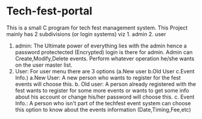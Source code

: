 # Tech-fest-portal
This is a small C program for tech fest management system. 
This Project mainly has 2 subdivisions (or login systems) viz 1. admin 2. user
1. admin: The Ultimate power of everything lies with the admin hence a password protectected (Encrypted) login is there for admin.
      Admin can Create,Modify,Delete events. Perform whatever operation he/she wants on the user master list.
2. User: For user menu there are 3 options (a.New user b.Old User c.Event Info.)
    a.New User: A new person who wants to register for the fest events will choose this.
    b. Old user: A person already registered with the fest wants to register for some more events or wants to get some info about
                 his account or change his/her password will choose this.
    c. Event Info.: A person who isn't part of the techfest event system can choose this option to know about the events information (Date,Timing,Fee,etc)
    

